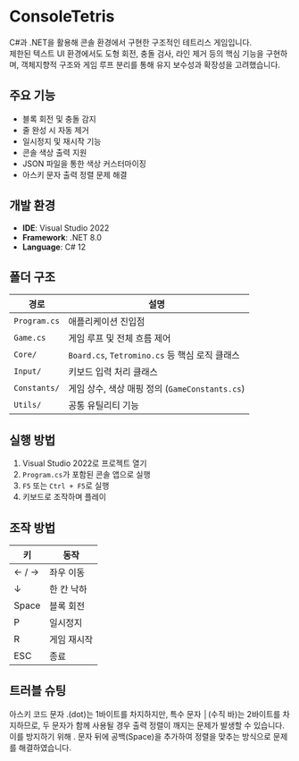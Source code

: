 ﻿# ConsoleTetris
C#과 .NET을 활용해 콘솔 환경에서 구현한 구조적인 테트리스 게임입니다.  
제한된 텍스트 UI 환경에서도 도형 회전, 충돌 검사, 라인 제거 등의 핵심 기능을 구현하며, 객체지향적 구조와 게임 루프 분리를 통해 유지 보수성과 확장성을 고려했습니다.  

## 주요 기능
- 블록 회전 및 충돌 감지
- 줄 완성 시 자동 제거
- 일시정지 및 재시작 기능
- 콘솔 색상 출력 지원
- JSON 파일을 통한 색상 커스터마이징
- 아스키 문자 출력 정렬 문제 해결

## 개발 환경
- **IDE**: Visual Studio 2022  
- **Framework**: .NET 8.0  
- **Language**: C# 12  

## 폴더 구조
| 경로 | 설명 |
|------|------|
| `Program.cs` | 애플리케이션 진입점 |
| `Game.cs` | 게임 루프 및 전체 흐름 제어 |
| `Core/` | `Board.cs`, `Tetromino.cs` 등 핵심 로직 클래스 |
| `Input/` | 키보드 입력 처리 클래스 |
| `Constants/` | 게임 상수, 색상 매핑 정의 (`GameConstants.cs`) |
| `Utils/` | 공통 유틸리티 기능 |

## 실행 방법
1. Visual Studio 2022로 프로젝트 열기
2. `Program.cs`가 포함된 콘솔 앱으로 실행
3. `F5` 또는 `Ctrl + F5`로 실행
4. 키보드로 조작하며 플레이

## 조작 방법

| 키          | 동작            |
|-------------|-----------------|
| ← / →       | 좌우 이동        |
| ↓           | 한 칸 낙하       |
| Space       | 블록 회전        |
| P           | 일시정지         |
| R           | 게임 재시작      |
| ESC         | 종료             |

## 트러블 슈팅

아스키 코드 문자 .(dot)는 1바이트를 차지하지만, 특수 문자 │(수직 바)는 2바이트를 차지하므로, 두 문자가 함께 사용될 경우 출력 정렬이 깨지는 문제가 발생할 수 있습니다.
이를 방지하기 위해 . 문자 뒤에 공백(Space)을 추가하여 정렬을 맞추는 방식으로 문제를 해결하였습니다.
